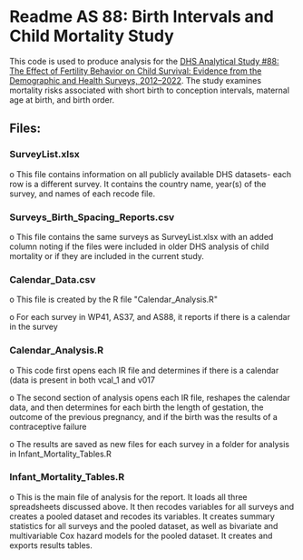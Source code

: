 
# Readme AS 88: Birth Intervals and Child Mortality Study

This code is used to produce analysis for the [DHS Analytical Study #88: The Effect of Fertility Behavior on Child Survival: Evidence from the Demographic and Health Surveys, 2012–2022](https://www.dhsprogram.com/publications/publication-as88-analytical-studies.cfm?csSearch=1125639_1). The study examines mortality risks associated with short birth to conception intervals, maternal age at birth, and birth order. 


## Files:

###	SurveyList.xlsx
o	This file contains information on all publicly available DHS datasets- each row is a different survey.  It contains the country name, year(s) of the survey, and names of each recode file. 

###	Surveys_Birth_Spacing_Reports.csv
o	This file contains the same surveys as SurveyList.xlsx with an added column noting if the files were included in older DHS analysis of child mortality or if they are included in the current study.

###	Calendar_Data.csv
o	This file is created by the R file "Calendar_Analysis.R"

o	For each survey in WP41, AS37, and AS88, it reports if there is a calendar in the survey

###	Calendar_Analysis.R
o	This code first opens each IR file and determines if there is a calendar (data is present in both vcal_1 and v017

o	The second section of analysis opens each IR file, reshapes the calendar data, and then determines for each birth the length of gestation, the outcome of the previous pregnancy, and if the birth was the results of a contraceptive failure

o	The results are saved as new files for each survey in a folder for analysis in Infant_Mortality_Tables.R

###	Infant_Mortality_Tables.R
o	This is the main file of analysis for the report.  It loads all three spreadsheets discussed above.  It then recodes variables for all surveys and creates a pooled dataset  and recodes its variables.  It creates summary statistics for all surveys and the pooled dataset, as well as bivariate and multivariable Cox hazard models for the pooled dataset.  It creates and exports results tables.  